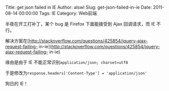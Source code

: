 Title: get json failed in IE
Author: alswl
Slug: get-json-failed-in-ie
Date: 2011-08-14 00:00:00
Tags: IE
Category: Web前端

半夜在开工打补丁，某个 bug 是 Firefox 下面能接受到 Ajax 回调请求，而 IE 不行。

解决方案在[http://stackoverflow.com/questions/425854/jquery-ajax-request-failing-
in-ie](http://stackoverflow.com/questions/425854/jquery-ajax-request-failing-
in-ie)

缘由是由于 IE 不能正常识别`application/json; charset=utf8`

于是修改为`response.headers['Content-Type'] = 'application/json'`

狗日的 IE！


